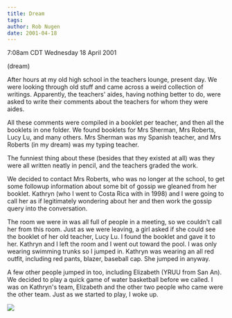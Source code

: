 ```yaml
---
title: Dream
tags: 
author: Rob Nugen
date: 2001-04-18
---
```


<title></title>
<p class=date>7:08am CDT Wednesday 18 April 2001</p>
<p class=note>(dream)</p>

<p class=dream>After hours at my old high school in the teachers
lounge, present day.  We were looking through old stuff and came
across a weird collection of writings.  Apparently, the teachers'
aides, having nothing better to do, were asked to write their comments
about the teachers for whom they were aides.</p>

<p class=dream>All these comments were compiled in a booklet per
teacher, and then all the booklets in one folder.  We found booklets
for Mrs Sherman, Mrs Roberts, Lucy Lu, and many others.  Mrs Sherman
was my Spanish teacher, and Mrs Roberts (in my dream) was my typing
teacher.</p>

<p class=dream>The funniest thing about these (besides that they
existed at all) was they were all written neatly in pencil, and the
teachers graded the work.</p>

<p class=dream>We decided to contact Mrs Roberts, who was no longer at
the school, to get some followup information about some bit of gossip
we gleaned from her booklet.  Kathryn (who I went to Costa Rica with
in 1998) and I were going to call her as if legitimately wondering
about her and then work the gossip query into the conversation.</p>

<p class=dream>The room we were in was all full of people in a meeting,
so we couldn't call her from this room.  Just as we were leaving, a
girl asked if she could see the booklet of her old teacher, Lucy Lu.
I found the booklet and gave it to her.  Kathryn and I left the room
and I went out toward the pool.  I was only wearing swimming trunks so
I jumped in.  Kathryn was wearing an all red outfit, including red
pants, blazer, baseball cap.  She jumped in anyway.</p>

<p class=dream>A few other people jumped in too, including Elizabeth
(YRUU from San An).  We decided to play a quick game of water
basketball before we called.  I was on Kathryn's team, Elizabeth and
the other two people who came were the other team.  Just as we started
to play, I woke up.</p>

<p><img src='/images/rob/wL-ROB.gif'/></p>

